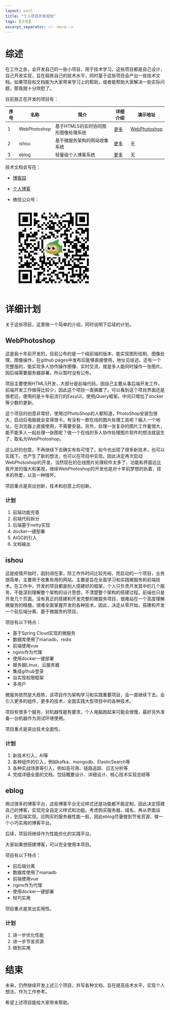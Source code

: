 ```yaml
---
layout: post
title: "个人项目开发规划"
tags: [计划]
excerpt_separator: <!--more-->
---
```


# 综述
在工作之余，会开发自己的一些小项目，用于技术学习。这些项目都是自己设计，自己开发实现，旨在锻炼自己的技术水平，同时基于这些项目会产出一些技术文档。如果项目和文档能为大家带来学习上的帮助，或者能帮助大家解决一些实际问题，那我就十分欣慰了。

目前我正在开发的项目有：<!--more-->

| 序号 | 名称 | 简介 | 详细介绍 | 演示地址 |
| ---- | ---- | ---- | ---- | ---- |
| 1 | WebPhotoshop | 基于HTML5的实时协同图形图像处理系统 | <a href="https://github.com/leanfish2011/WebPhotoshop-Simple" target="_blank">更多</a> | <a href="https://leanfish2011.github.io/WebPhotoshop-Simple" target="_blank">WebPhotoshop</a> |
| 2 | ishou | 基于微服务架构的网站收集系统 | <a href="https://leanfish2011.github.io/ishou-resource" target="_blank">更多</a> | 无 |
| 3 | eblog | 轻量级个人博客系统 | <a href="https://leanfish2011.github.io/eblog-resource" target="_blank">更多</a> | 无 |

技术文档会写在：
- <a href="https://www.cnblogs.com/leanfish" target="_blank">博客园</a>
- <a href="https://leanfish2011.github.io" target="_blank">个人博客</a>
- 微信公众号：
  
  ![微信公众号](https://raw.githubusercontent.com/leanfish2011/data/main/img/o_gongzhonghao.jpg)

# 详细计划
关于这些项目，这里做一个简单的介绍，同时说明下后续的计划。

## WebPhotoshop
这是我十年前开发的，目前公布的是一个纯前端的版本，能实现图形绘制、图像处理、图像操作，在github pages中发布后能够直接使用，地址见综述。还有一个完整版的，能实现多人协作操作图像、实时交流，就是多人能同时操作一张图片。因后端需要服务器部署，所以暂时没有公布。

项目主要使用HTML5开发，大部分是前端代码，因自己主要从事后端开发工作，前端开发工作做得比较少，因此这个项目一直搁置了。可以看到这个项目界面还是很老旧，使用的是十年前流行的EasyUI，使用jQuery框架。中间只增加了docker等少数的更新。

这个项目的创意非常好，使用过PhotoShop的人都知道，PhotoShop安装包很大，启动后电脑就会变得很卡。有没有一款在线的图片处理工具呢？输入一个地址，在浏览器上直接使用，不需要安装。另外，处理一张复杂的图片工作量很大，能不能多人一起处理一张图呢？做一个在线的多人协作处理图片软件的想法就诞生了，取名为WebPhotoshop。

这么好的创意，不再继续下去确实有些可惜了。如今也出现了很多新技术，也可以实践下。也产生了新的想法，也可以在项目中实现。因此决定再次启动WebPhotoshop的开发。当然现在的在线图片处理软件太多了，功能和界面远比我开发的强大和美观，继续WebPhotoshop的开发也是对十年前梦想的执着，技术的热爱，以及一种情怀。

项目重点是突出创新，技术和创意上的创新。

### 计划
1. 前端功能完善
2. 前端代码拆分
3. 后端基于netty实现
4. docker一键部署
5. AIGC的引入
6. 文档输出

## ishou
这是疫情开始时，因封闭在家，除工作外时间比较充裕，而启动的一个项目，业务很简单，主要用于收集有用的网站，主要是旨在全面学习和实践微服务和前端技术。在工作中，开发的项目都是别人搭建好的框架，个人只负责开发其中的几个服务，不能深刻理解整个架构的设计思想，不清楚整个架构的搭建过程。前端也只是开发几个页面。没有真正的搭建和开发完整的微服务项目，很难站在一个高度理解微服务的精髓，很难全面掌握开发的各种技术。因此，决定从零开始，搭建和开发一个前后端分离、基于微服务的项目。

项目有以下特点：
- 基于Spring Cloud实现的微服务
- 数据库使用了mariadb、redis
- 前端使用vue
- nginx作为代理
- 使用docker一键部署
- 服务器Linux，云服务器
- 集成github登录
- 自实现权限框架
- 多用户

微服务依然是大趋势，该项目作为架构学习和实践重要项目，会一直继续下去。会引入更多的组件，更多的技术，全面实践大型项目中的各种技术。

项目有很多个服务，对机器性能有要求，个人电脑跑起来可能会很慢，最好另外准备一台机器作为测试环境使用。

项目重点是突出技术全面性。

### 计划
1. 新技术引入，AI等
2. 各种组件的引入，例如kafka、mongodb、ElasticSearch等
3. 各种实战场景等引入，例如高可用、链路追踪、日志分析等
4. 完成详细全面的文档，包括概要设计、详细设计、核心技术实现总结等

## eblog
用过很多的博客平台，这些博客平台无论样式还是功能都不能定制，因此决定搭建自己的博客，实现完全自定义样式和功能。考虑购买服务器、域名，再从界面设计，到后端实现。应购买的服务器性能一般，因此eblog尽量做到节省资源，做一个小巧实用的博客平台。

后续，项目将继续作为性能优化的实践平台。

大家如果想搭建博客，可以完全使用本项目。

项目有以下特点：
- 前后端分离
- 数据库使用了mariadb
- 前端使用vue
- nginx作为代理
- 使用docker一键部署
- 轻巧实用

项目重点是突出实用性。

### 计划
1. 进一步优化性能
2. 进一步节省资源
3. 做到实用

# 结束
未来，仍然继续开发上述三个项目，并写各种文档，旨在提高技术水平、实现个人想法、作为工作参考。

希望上述项目能给大家带来帮助。